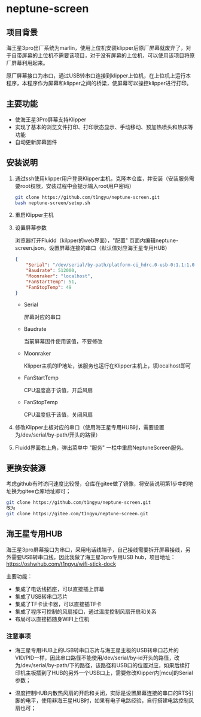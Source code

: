 # neptune-screen

## 项目背景

海王星3pro出厂系统为marlin，使用上位机安装klipper后原厂屏幕就废弃了，对于自带屏幕的上位机不需要该项目，对于没有屏幕的上位机，可以使用该项目将原厂屏幕利用起来。

原厂屏幕接口为串口，通过USB转串口连接到klipper上位机，在上位机上运行本程序，本程序作为屏幕和klipper之间的桥梁，使屏幕可以操控klipper进行打印。


## 主要功能

* 使海王星3Pro屏幕支持Klipper
* 实现了基本的浏览文件打印、打印状态显示、手动移动、预加热喷头和热床等功能
* 自动更新屏幕固件


## 安装说明

1. 通过ssh使用klipper用户登录Klipper主机，克隆本仓库，并安装（安装服务需要root权限，安装过程中会提示输入root用户密码）
    ```bash
    git clone https://github.com/t1ngyu/neptune-screen.git
    bash neptune-screen/setup.sh
    ```
2. 重启Klipper主机
3. 设置屏幕参数
    
    浏览器打开Fluidd（kilpper的web界面），"配置" 页面内编辑neptune-screen.json，设置屏幕连接的串口（默认值对应海王星专用HUB）
    ```json
    {
        "Serial": "/dev/serial/by-path/platform-ci_hdrc.0-usb-0:1.1:1.0-port0",
        "Baudrate": 512000,
        "Moonraker": "localhost",
        "FanStartTemp": 51,
        "FanStopTemp": 49
    }
    ```
    * Serial

        屏幕对应的串口

    * Baudrate

        当前屏幕固件使用该值，不要修改
    
    * Moonraker

        Klipper主机的IP地址，该服务也运行在Klipper主机上，填localhost即可

    * FanStartTemp
    
        CPU温度高于该值，开启风扇

    * FanStopTemp
    
        CPU温度低于该值，关闭风扇

4. 修改Klipper主板对应的串口（使用海王星专用HUB时，需要设置为/dev/serial/by-path/开头的路径）

5. Fluidd界面右上角，弹出菜单中 "服务" 一栏中重启NeptuneScreen服务。


## 更换安装源

考虑github有时访问速度比较慢，仓库在gitee做了镜像，将安装说明第1步中的地址换为gitee仓库地址即可；
```bash
git clone https://github.com/t1ngyu/neptune-screen.git
改为
git clone https://gitee.com/t1ngyu/neptune-screen.git
```


## 海王星专用HUB

海王星3pro屏幕接口为串口，采用电话线端子，自己接线需要拆开屏幕接线，另外需要USB转串口线，因此我做了海王星3pro专用USB hub，项目地址：https://oshwhub.com/t1ngyu/wifi-stick-dock

主要功能：
* 集成了电话线插座，可以直接插上屏幕
* 集成了USB转串口芯片
* 集成了TF卡读卡器，可以直接插TF卡
* 集成了程序可控制的风扇接口，通过温度控制风扇开启和关系
* 布局可以直接插随身WIFI上位机

### 注意事项

* 海王星专用HUB上的USB转串口芯片与海王星主板的USB转串口芯片的VID/PID一样，因此串口路径不能使用/dev/serial/by-id开头的路径，改为/dev/serial/by-path/下的路径，该路径和USB口的位置对应，如果后续打印机主板插到了HUB的另外一个USB口上，需要修改Klipper内[mcu]的Serial参数；

* 温度控制HUB内散热风扇的开启和关闭，实际是设置屏幕连接的串口的RTS引脚的电平，使用非海王星HUB时，如果有电子电路经验，自行搭建电路控制风扇也可；